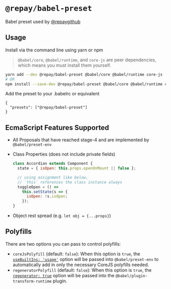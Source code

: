 # `@repay/babel-preset`

Babel preset used by [@repaygithub](https://github.com/repaygithub/)

## Usage

Install via the command line using yarn or npm

> `@babel/core`, `@babel/runtime`, and `core-js` are peer dependencies, which means you must install them yourself.

```bash
yarn add --dev @repay/babel-preset @babel/core @babel/runtime core-js
# OR
npm install --save-dev @repay/babel-preset @babel/core @babel/runtime core-js
```

Add the preset to your .babelrc or equivalent

```.babelrc
{
  "presets": ["@repay/babel-preset"]
}
```

## EcmaScript Features Supported

- All Proposals that have reached stage-4 and are implemented by `@babel/preset-env`
- Class Properties (does not include private fields)

  ```jsx
  class Accordian extends Component {
    state = { isOpen: this.props.openOnMount || false };

    // using assignment like below,
    // `this` references the class instance always
    toggleOpen = () =>
      this.setState(s => {
        isOpen: !s.isOpen;
      });
  }
  ```

- Object rest spread (e.g. `let obj = {...props}`)

## Polyfills

There are two options you can pass to control polyfills:

- `coreJsPolyfill` (default: `false`): When this option is `true`, the [`useBuiltIns: 'usage'`](https://babeljs.io/docs/en/babel-preset-env#usebuiltins-usage) option will be passed into `@babel/preset-env` to automatically
add in only the necessary CoreJS polyfills needed.
- `regeneratorPolyfill` (default: `false`): When this option is `true`, the [`regenerator: true`](https://babeljs.io/docs/en/babel-plugin-transform-runtime#regenerator) option will be passed into the `@babel/plugin-transform-runtime` plugin.
